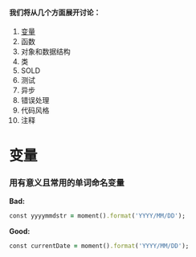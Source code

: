 #### 我们将从几个方面展开讨论：
1. <a href="#variables">变量</a>
2. 函数
3. 对象和数据结构
4. 类
5. SOLD
6. 测试
7. 异步
8. 错误处理
9. 代码风格
10. 注释

# 变量
<a name="variables"></a>
### 用有意义且常用的单词命名变量
<strong>Bad: </strong>
```ruby
const yyyymmdstr = moment().format('YYYY/MM/DD');
```
<strong>Good: </strong>
```ruby
const currentDate = moment().format('YYYY/MM/DD');
```

